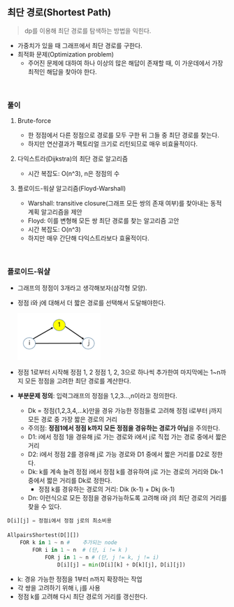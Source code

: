 ## 최단 경로(Shortest Path)

> dp를 이용해 최단 경로를 탐색하는 방법을 익힌다.

* 가중치가 있을 때 그래프에서 최단 경로를 구한다.
* 최적화 문제(Optimization problem)
  * 주어진 문제에 대하여 하나 이상의 많은 해답이 존재할 때, 이 가운데에서 가장 최적인 해답을 찾아야 한다.

​               

### 풀이

1. Brute-force
   * 한 정점에서 다른 정점으로 경로를 모두 구한 뒤 그들 중 최단 경로를 찾는다.
   * 하지만 연산결과가 팩토리얼 크기로 리턴되므로 매우 비효율적이다.

2. 다익스트라(Dijkstra)의 최단 경로 알고리즘
   * 시간 복잡도: O(n^3), n은 정점의 수
3. 플로이드-워샬 알고리즘(Floyd-Warshall)
   * Warshall: transitive closure(그래프 모든 쌍의 존재 여부)를 찾아내는 동적 계획 알고리즘을 제안
   * Floyd: 이를 변형해 모든 쌍 최단 경로를 찾는 알고리즘 고안
   * 시간 복잡도: O(n^3)
   * 하지만 매우 간단해 다익스트라보다 효율적이다.

​         

### 플로이드-워샬

* 그래프의 정점이 3개라고 생각해보자(삼각형 모양).

* 정점 i와 j에 대해서 더 짧은 경로를 선택해서 도달해야한다.

  <img src="algo_dp_minPath.assets/image-20220404110221938.png" alt="image-20220404110221938" style="zoom:67%;" />

* 정점 1로부터 시작해 정점 1, 2 정점 1, 2, 3으로 하나씩 추가한여 마지막에는 1~n까지 모든 정점을 고려한 최단 경로를 계산한다.

* **부분문제 정의**: 입력그래프의 정점을 1,2,3...,n이라고 정의한다.

  * Dk = 정점{1,2,3,4,...k}만을 경유 가능한 정점들로 고려해 정점 i로부터 j까지 모든 경로 중 가장 짧은 경로의 거리
  * 주의점: **정점1에서 정점 k까지 모든 정점을 경유하는 경로가 아님**을 주의한다.
  * D1: i에서 정점 1을 경유해  j로 가는 경로와 i에서 j로 직접 가는 경로 중에서 짧은 거리
  * D2: i에서 정점 2를 경유해 j로 가능 경로와 D1 중에서 짧은 거리를 D2로 정한다.
  * Dk: k를 계속 늘려 정점 i에서 정점 k를 경유하여 j로 가는 경로의 거리와 Dk-1 중에서 짧은 거리를 Dk로 정한다.
    * 정점 k를 경유하는 경로의 거리: Dik (k-1) + Dkj (k-1)
  * Dn: 이런식으로 모든 정점을 경유가능하도록 고려해 i와 j의 최단 경로의 거리를 찾을 수 있다.

```python
D[i][j] = 정점i에서 정점 j로의 최소비용

AllpairsShortest(D[][])
	FOR k in 1 ~ n #	추가되는 node
		FOR i in 1 ~ n  # (단, i != k )
			FOR j in 1 ~ n # (단, j != k, j != i)
				D[i][j] = min(D[i][k] + D[k][j], D[i][j])
```

* k: 경유 가능한 정점을 1부터 n까지 확장하는 작업
* 각 쌍을 고려하기 위해 i, j를 사용
* 정점 k를 고려해 다시 최단 경로의 거리를 갱신한다.